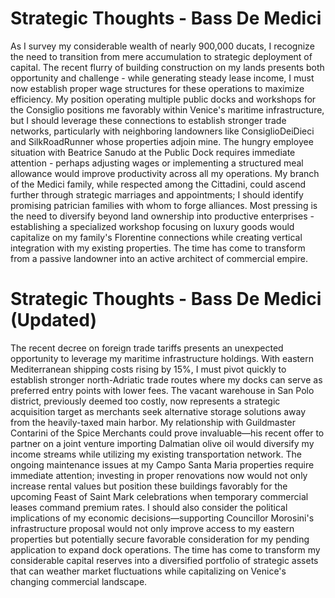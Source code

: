 # Strategic Thoughts - Bass De Medici

As I survey my considerable wealth of nearly 900,000 ducats, I recognize the need to transition from mere accumulation to strategic deployment of capital. The recent flurry of building construction on my lands presents both opportunity and challenge - while generating steady lease income, I must now establish proper wage structures for these operations to maximize efficiency. My position operating multiple public docks and workshops for the Consiglio positions me favorably within Venice's maritime infrastructure, but I should leverage these connections to establish stronger trade networks, particularly with neighboring landowners like ConsiglioDeiDieci and SilkRoadRunner whose properties adjoin mine. The hungry employee situation with Beatrice Sanudo at the Public Dock requires immediate attention - perhaps adjusting wages or implementing a structured meal allowance would improve productivity across all my operations. My branch of the Medici family, while respected among the Cittadini, could ascend further through strategic marriages and appointments; I should identify promising patrician families with whom to forge alliances. Most pressing is the need to diversify beyond land ownership into productive enterprises - establishing a specialized workshop focusing on luxury goods would capitalize on my family's Florentine connections while creating vertical integration with my existing properties. The time has come to transform from a passive landowner into an active architect of commercial empire.

# Strategic Thoughts - Bass De Medici (Updated)

The recent decree on foreign trade tariffs presents an unexpected opportunity to leverage my maritime infrastructure holdings. With eastern Mediterranean shipping costs rising by 15%, I must pivot quickly to establish stronger north-Adriatic trade routes where my docks can serve as preferred entry points with lower fees. The vacant warehouse in San Polo district, previously deemed too costly, now represents a strategic acquisition target as merchants seek alternative storage solutions away from the heavily-taxed main harbor. My relationship with Guildmaster Contarini of the Spice Merchants could prove invaluable—his recent offer to partner on a joint venture importing Dalmatian olive oil would diversify my income streams while utilizing my existing transportation network. The ongoing maintenance issues at my Campo Santa Maria properties require immediate attention; investing in proper renovations now would not only increase rental values but position these buildings favorably for the upcoming Feast of Saint Mark celebrations when temporary commercial leases command premium rates. I should also consider the political implications of my economic decisions—supporting Councillor Morosini's infrastructure proposal would not only improve access to my eastern properties but potentially secure favorable consideration for my pending application to expand dock operations. The time has come to transform my considerable capital reserves into a diversified portfolio of strategic assets that can weather market fluctuations while capitalizing on Venice's changing commercial landscape.

